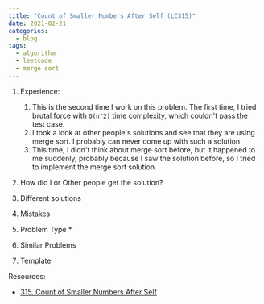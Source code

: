 ```yaml
---
title: "Count of Smaller Numbers After Self (LC315)"
date: 2021-02-21
categories:
  - blog
tags:
  - algorithm
  - leetcode
  - merge sort
---
```


1. Experience:
    1. This is the second time I work on this problem. The first time, I tried brutal force with `O(n^2)` time complexity, which couldn't pass the test case.
    2. I took a look at other people's solutions and see that they are using merge sort. I probably can never come up with such a solution.
    3. This time, I didn't think about merge sort before, but it happened to me suddenly, probably because I saw the solution before, so I tried to implement the merge sort solution.

2. How did I or Other people get the solution? 


3. Different solutions




4. Mistakes

5. Problem Type
    *

6. Similar Problems



7. Template



Resources:
* [315. Count of Smaller Numbers After Self][LeetCode Link]

[LeetCode Link]: https://leetcode.com/problems/count-of-smaller-numbers-after-self/